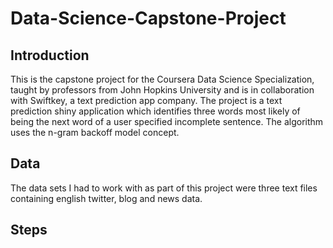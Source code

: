 # Data-Science-Capstone-Project

## Introduction
This is the capstone project for the Coursera Data Science Specialization, taught by professors from John Hopkins University and is in collaboration with Swiftkey, a text prediction app company. The project is a text prediction shiny application which identifies three words most likely of being the next word of a user specified incomplete sentence. The algorithm uses the n-gram backoff model concept.

## Data

The data sets I had to work with as part of this project were three text files containing english twitter, blog and news data.

## Steps



